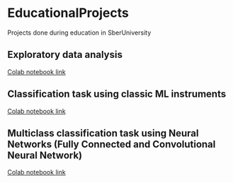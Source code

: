 # EducationalProjects
Projects done during education in SberUniversity 

## Exploratory data analysis

[Colab notebook link](https://colab.research.google.com/drive/1QsmdDqembFmG8fs15Yp4AdCksMgQB4vm?usp=sharing)

## Classification task using classic ML instruments

[Colab notebook link](https://colab.research.google.com/drive/1pEBLWGYwZbFeNDDd0uT77vxvuTOptnLf?usp=sharing)

## Multiclass classification task using Neural Networks (Fully Connected and Convolutional Neural Network)

[Colab notebook link](https://colab.research.google.com/drive/1vOzkzZrvPeBvrOFLSWFwM9yfv1mfPfnO?usp=sharing)
